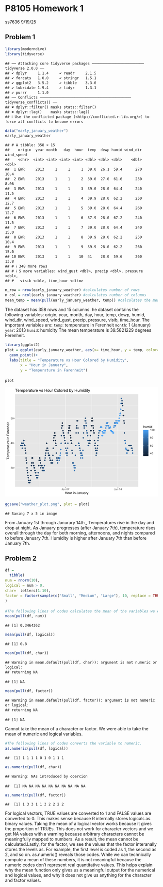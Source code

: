 P8105 Homework 1
================
ss7636
9/19/25

## Problem 1

``` r
library(moderndive)
library(tidyverse)
```

    ## ── Attaching core tidyverse packages ──────────────────────── tidyverse 2.0.0 ──
    ## ✔ dplyr     1.1.4     ✔ readr     2.1.5
    ## ✔ forcats   1.0.0     ✔ stringr   1.5.1
    ## ✔ ggplot2   3.5.2     ✔ tibble    3.3.0
    ## ✔ lubridate 1.9.4     ✔ tidyr     1.3.1
    ## ✔ purrr     1.1.0     
    ## ── Conflicts ────────────────────────────────────────── tidyverse_conflicts() ──
    ## ✖ dplyr::filter() masks stats::filter()
    ## ✖ dplyr::lag()    masks stats::lag()
    ## ℹ Use the conflicted package (<http://conflicted.r-lib.org/>) to force all conflicts to become errors

``` r
data("early_january_weather")
early_january_weather
```

    ## # A tibble: 358 × 15
    ##    origin  year month   day  hour  temp  dewp humid wind_dir wind_speed
    ##    <chr>  <int> <int> <int> <int> <dbl> <dbl> <dbl>    <dbl>      <dbl>
    ##  1 EWR     2013     1     1     1  39.0  26.1  59.4      270      10.4 
    ##  2 EWR     2013     1     1     2  39.0  27.0  61.6      250       8.06
    ##  3 EWR     2013     1     1     3  39.0  28.0  64.4      240      11.5 
    ##  4 EWR     2013     1     1     4  39.9  28.0  62.2      250      12.7 
    ##  5 EWR     2013     1     1     5  39.0  28.0  64.4      260      12.7 
    ##  6 EWR     2013     1     1     6  37.9  28.0  67.2      240      11.5 
    ##  7 EWR     2013     1     1     7  39.0  28.0  64.4      240      15.0 
    ##  8 EWR     2013     1     1     8  39.9  28.0  62.2      250      10.4 
    ##  9 EWR     2013     1     1     9  39.9  28.0  62.2      260      15.0 
    ## 10 EWR     2013     1     1    10  41    28.0  59.6      260      13.8 
    ## # ℹ 348 more rows
    ## # ℹ 5 more variables: wind_gust <dbl>, precip <dbl>, pressure <dbl>,
    ## #   visib <dbl>, time_hour <dttm>

``` r
n_row = nrow(early_january_weather) #calculates number of rows
n_col = ncol(early_january_weather) #calculates number of columns
mean_temp = mean(pull(early_january_weather, temp)) #calculates the mean of the temperature column
```

The dataset has 358 rows and 15 columns. he dataset contains the
following variables: origin, year, month, day, hour, temp, dewp, humid,
wind_dir, wind_speed, wind_gust, precip, pressure, visib, time_hour. The
important variables are: `temp`: temperature in Ferenheit `month`: 1
(January) `year`: 2013 `humid`: humidity The mean temperature is
39.5821229 degrees Ferenheit.

``` r
library(ggplot2)
plot = ggplot(early_january_weather, aes(x= time_hour, y = temp, color= humid)) +
  geom_point()+
  labs(title = "Temperature vs Hour Colored by Humidity", 
       x = "Hour in January",
       y = "Temperature in Farenheit")

plot
```

![](p8105_hw1_ss7636_files/figure-gfm/unnamed-chunk-3-1.png)<!-- -->

``` r
ggsave("weather_plot.png", plot = plot)
```

    ## Saving 7 x 5 in image

From January 1st through Janurary 14th,, Temperatures rise in the day
and drop at night. As January progresses (after January 7th),
temperature rises overall through the day for both morning, afternoons,
and nights compared to before January 7th. Humidity is higher after
January 7th than before January 7th.

## Problem 2

``` r
df = 
  tibble(
num = rnorm(10),            
logical = num > 0,          
char=  letters[1:10],            
factor = factor(sample(c("Small", "Medium", "Large"), 10, replace = TRUE))
)

#The following lines of codes calculates the mean of the variables we created. 
mean(pull(df, num))        
```

    ## [1] 0.3464362

``` r
mean(pull(df, logical))    
```

    ## [1] 0.8

``` r
mean(pull(df, char))          
```

    ## Warning in mean.default(pull(df, char)): argument is not numeric or logical:
    ## returning NA

    ## [1] NA

``` r
mean(pull(df, factor))  
```

    ## Warning in mean.default(pull(df, factor)): argument is not numeric or logical:
    ## returning NA

    ## [1] NA

Cannot take the mean of a character or factor. We were able to take the
mean of numeric and logical variables.

``` r
#The following lines of codes converts the variable to numeric.
as.numeric(pull(df, logical)) 
```

    ##  [1] 1 1 1 1 0 1 0 1 1 1

``` r
as.numeric(pull(df, char)) 
```

    ## Warning: NAs introduced by coercion

    ##  [1] NA NA NA NA NA NA NA NA NA NA

``` r
as.numeric(pull(df, factor)) 
```

    ##  [1] 1 3 3 1 1 3 2 2 2 2

For logical vectors, TRUE values are converted to 1 and FALSE values are
converted to 0. This makes sense because R internally stores logicals as
binary values. Taking the mean of a logical vector works because it
gives the proportion of TRUEs. This does not work for character vectors
and we get NA values with a warning because arbitrary characters cannot
be meaningfully mapped to numbers. As a result, the mean cannot be
calculated.Lastly, for the factor, we see the values that the factor
interanally stores the levels as. For example, the first level is coded
as 1, the second as 2, and so on. as.numeric() reveals those codes.
While we can technically compute a mean of these numbers, it is not
meaningful because the numeric codes don’t represent real quantitative
values. This helps explain why the mean function only gives us a
meaningful output for the numerical and logical values, and why it does
not give us anything for the character and factor values.
